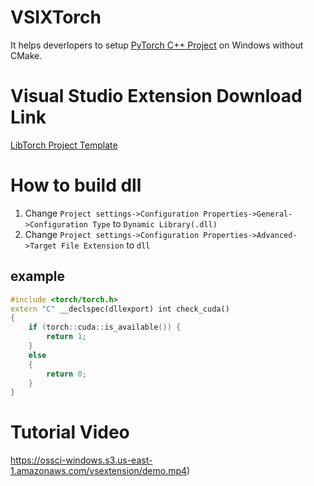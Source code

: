 # VSIXTorch
It helps deverlopers to setup [PyTorch C++ Project](https://pytorch.org/cppdocs/installing.html) on Windows without CMake.

# Visual Studio Extension Download Link
[LibTorch Project Template](https://marketplace.visualstudio.com/items?itemName=YiZhang.LibTorch001)

# How to build dll
1. Change `Project settings->Configuration Properties->General->Configuration Type` to `Dynamic Library(.dll)`
2. Change `Project settings->Configuration Properties->Advanced->Target File Extension` to `dll`

## example
```C++
#include <torch/torch.h>
extern "C" __declspec(dllexport) int check_cuda() 
{
    if (torch::cuda::is_available()) {
        return 1;
    }
    else
    {
        return 0;
    }
}
```

# Tutorial Video
https://ossci-windows.s3.us-east-1.amazonaws.com/vsextension/demo.mp4)
